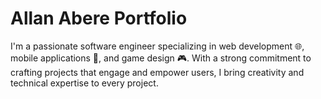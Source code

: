 # Allan Abere Portfolio

I'm a passionate software engineer specializing in web development 🌐, mobile applications 📱, and game design 🎮. With a strong commitment to crafting projects that engage and empower users, I bring creativity and technical expertise to every project.        


